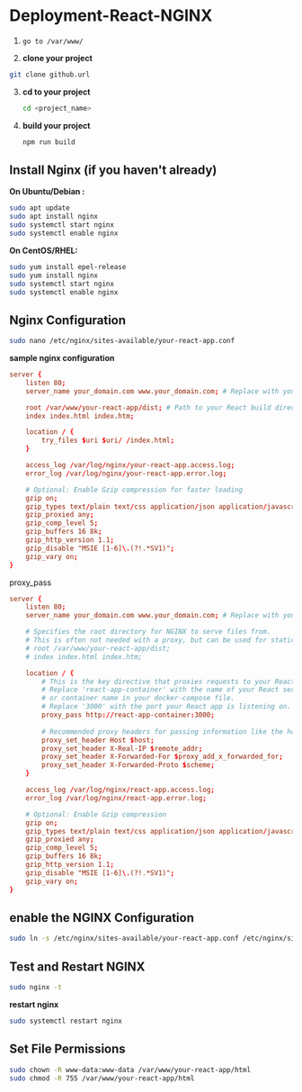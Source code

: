 # Deployment-React-NGINX

1. `go to /var/www/`
   
2. **clone your project**
  ```bash
git clone github.url
```

3. **cd to your project**
   ```bash
   cd <project_name>
   ```
   
4. **build your project**
   ```bash
   npm run build
   ```

## Install Nginx (if you haven't already)

**On Ubuntu/Debian :**
```bash
sudo apt update
sudo apt install nginx
sudo systemctl start nginx
sudo systemctl enable nginx
```

**On CentOS/RHEL:**
```bash
sudo yum install epel-release
sudo yum install nginx
sudo systemctl start nginx
sudo systemctl enable nginx
```

## Nginx Configuration

```bash
sudo nano /etc/nginx/sites-available/your-react-app.conf
```

**sample nginx configuration**
```conf
server {
    listen 80;
    server_name your_domain.com www.your_domain.com; # Replace with your domain or IP

    root /var/www/your-react-app/dist; # Path to your React build directory
    index index.html index.htm;

    location / {
        try_files $uri $uri/ /index.html;
    }

    access_log /var/log/nginx/your-react-app.access.log;
    error_log /var/log/nginx/your-react-app.error.log;

    # Optional: Enable Gzip compression for faster loading
    gzip on;
    gzip_types text/plain text/css application/json application/javascript text/xml application/xml application/xml+rss text/javascript;
    gzip_proxied any;
    gzip_comp_level 5;
    gzip_buffers 16 8k;
    gzip_http_version 1.1;
    gzip_disable "MSIE [1-6]\.(?!.*SV1)";
    gzip_vary on;
}
```
proxy_pass
```conf
server {
    listen 80;
    server_name your_domain.com www.your_domain.com; # Replace with your domain or IP

    # Specifies the root directory for NGINX to serve files from.
    # This is often not needed with a proxy, but can be used for static files.
    # root /var/www/your-react-app/dist; 
    # index index.html index.htm; 

    location / {
        # This is the key directive that proxies requests to your React container.
        # Replace 'react-app-container' with the name of your React service
        # or container name in your docker-compose file.
        # Replace '3000' with the port your React app is listening on.
        proxy_pass http://react-app-container:3000;
        
        # Recommended proxy headers for passing information like the host and real IP.
        proxy_set_header Host $host;
        proxy_set_header X-Real-IP $remote_addr;
        proxy_set_header X-Forwarded-For $proxy_add_x_forwarded_for;
        proxy_set_header X-Forwarded-Proto $scheme;
    }

    access_log /var/log/nginx/react-app.access.log;
    error_log /var/log/nginx/react-app.error.log;

    # Optional: Enable Gzip compression
    gzip on;
    gzip_types text/plain text/css application/json application/javascript text/xml application/xml application/xml+rss text/javascript;
    gzip_proxied any;
    gzip_comp_level 5;
    gzip_buffers 16 8k;
    gzip_http_version 1.1;
    gzip_disable "MSIE [1-6]\.(?!.*SV1)";
    gzip_vary on;
}
```

## enable the NGINX Configuration
```bash
sudo ln -s /etc/nginx/sites-available/your-react-app.conf /etc/nginx/sites-enabled/
```

## Test and Restart NGINX
```bash
sudo nginx -t
```

**restart nginx**
```bash
sudo systemctl restart nginx
```

## Set File Permissions 
```bash
sudo chown -R www-data:www-data /var/www/your-react-app/html
sudo chmod -R 755 /var/www/your-react-app/html
```



